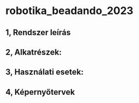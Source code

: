 # robotika_beadando_2023


## 1, Rendszer leírás



## 2, Alkatrészek:



## 3, Használati esetek: 



## 4, Képernyőtervek



